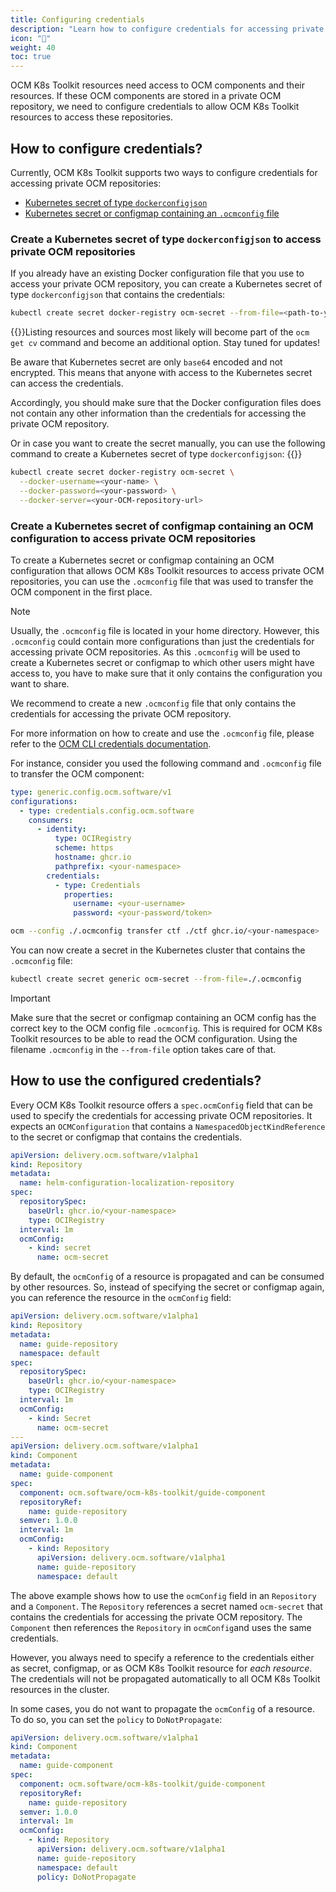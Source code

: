 ```yaml
---
title: Configuring credentials
description: "Learn how to configure credentials for accessing private OCM repositories in OCM K8s Toolkit resources."
icon: "🔑"
weight: 40
toc: true
---
```


OCM K8s Toolkit resources need access to OCM components and their resources. If these OCM components are stored in a
private OCM repository, we need to configure credentials to allow OCM K8s Toolkit resources to access these
repositories.

## How to configure credentials?

Currently, OCM K8s Toolkit supports two ways to configure credentials for accessing private OCM repositories:

- [Kubernetes secret of type `dockerconfigjson`](#create-a-kubernetes-secret-of-type-dockerconfigjson-to-access-private-ocm-repositories)
- [Kubernetes secret or configmap containing an `.ocmconfig` file](#create-a-kubernetes-secret-of-configmap-containing-an-ocm-configuration-to-access-private-ocm-repositories)

### Create a Kubernetes secret of type `dockerconfigjson` to access private OCM repositories

If you already have an existing Docker configuration file that you use to access your private OCM repository, you can
create a Kubernetes secret of type `dockerconfigjson` that contains the credentials:

```bash
kubectl create secret docker-registry ocm-secret --from-file=<path-to-your-docker-config-file>
```

{{<callout context="caution">}}Listing resources and sources most likely will become part of the `ocm get cv` command and become an additional option. Stay tuned for updates!

Be aware that Kubernetes secret are only `base64` encoded and not encrypted. This means that anyone with access to the
Kubernetes secret can access the credentials.

Accordingly, you should make sure that the Docker configuration files does not contain any other information than the
credentials for accessing the private OCM repository.

Or in case you want to create the secret manually, you can use the following command to create a Kubernetes secret
of type `dockerconfigjson`:
{{</callout>}}
```bash
kubectl create secret docker-registry ocm-secret \
  --docker-username=<your-name> \
  --docker-password=<your-password> \
  --docker-server=<your-OCM-repository-url>
```

### Create a Kubernetes secret of configmap containing an OCM configuration to access private OCM repositories

To create a Kubernetes secret or configmap containing an OCM configuration that allows OCM K8s Toolkit resources
to access private OCM repositories, you can use the `.ocmconfig` file that was used to transfer the OCM component in the
first place.

> [!NOTE]
> Usually, the `.ocmconfig` file is located in your home directory. However, this `.ocmconfig` could contain more
> configurations than just the credentials for accessing private OCM repositories. As this `.ocmconfig` will be used
> to create a Kubernetes secret or configmap to which other users might have access to, you have to make sure that it
> only contains the configuration you want to share.
>
> We recommend to create a new `.ocmconfig` file that only contains the credentials for accessing the private OCM
> repository.
>
> For more information on how to create and use the `.ocmconfig` file, please refer to the
> [OCM CLI credentials documentation][ocm-credentials].

For instance, consider you used the following command and `.ocmconfig` file to transfer the OCM component:

```yaml
type: generic.config.ocm.software/v1
configurations:
  - type: credentials.config.ocm.software
    consumers:
      - identity:
          type: OCIRegistry
          scheme: https
          hostname: ghcr.io
          pathprefix: <your-namespace>
        credentials:
          - type: Credentials
            properties:
              username: <your-username>
              password: <your-password/token>
```

```bash
ocm --config ./.ocmconfig transfer ctf ./ctf ghcr.io/<your-namespace>
```

You can now create a secret in the Kubernetes cluster that contains the `.ocmconfig` file:

```bash
kubectl create secret generic ocm-secret --from-file=./.ocmconfig
```

> [!IMPORTANT]
> Make sure that the secret or configmap containing an OCM config has the correct key to the OCM config file
> `.ocmconfig`. This is required for OCM K8s Toolkit resources to be able to read the OCM configuration.
> Using the filename `.ocmconfig` in the `--from-file` option takes care of that.

## How to use the configured credentials?

Every OCM K8s Toolkit resource offers a `spec.ocmConfig` field that can be used to specify the credentials for accessing
private OCM repositories. It expects an `OCMConfiguration` that contains a `NamespacedObjectKindReference` to the secret
or configmap that contains the credentials.

```yaml
apiVersion: delivery.ocm.software/v1alpha1
kind: Repository
metadata:
  name: helm-configuration-localization-repository
spec:
  repositorySpec:
    baseUrl: ghcr.io/<your-namespace>
    type: OCIRegistry
  interval: 1m
  ocmConfig:
    - kind: secret
      name: ocm-secret
```

By default, the `ocmConfig` of a resource is propagated and can be consumed by other resources. So, instead of
specifying the secret or configmap again, you can reference the resource in the `ocmConfig` field:

```yaml
apiVersion: delivery.ocm.software/v1alpha1
kind: Repository
metadata:
  name: guide-repository
  namespace: default
spec:
  repositorySpec:
    baseUrl: ghcr.io/<your-namespace>
    type: OCIRegistry
  interval: 1m
  ocmConfig:
    - kind: Secret
      name: ocm-secret
---
apiVersion: delivery.ocm.software/v1alpha1
kind: Component
metadata:
  name: guide-component
spec:
  component: ocm.software/ocm-k8s-toolkit/guide-component
  repositoryRef:
    name: guide-repository
  semver: 1.0.0
  interval: 1m
  ocmConfig:
    - kind: Repository
      apiVersion: delivery.ocm.software/v1alpha1
      name: guide-repository
      namespace: default
```

The above example shows how to use the `ocmConfig` field in an `Repository` and a `Component`. The `Repository`
references a secret named `ocm-secret` that contains the credentials for accessing the private OCM repository.
The `Component` then references the `Repository` in `ocmConfig`and uses the same credentials.

However, you always need to specify a reference to the credentials either as secret, configmap, or as OCM K8s Toolkit
resource for *each resource*. The credentials will not be propagated automatically to all OCM K8s Toolkit resources in
the cluster.

In some cases, you do not want to propagate the `ocmConfig` of a resource. To do so, you can set the `policy` to
`DoNotPropagate`:

```yaml
apiVersion: delivery.ocm.software/v1alpha1
kind: Component
metadata:
  name: guide-component
spec:
  component: ocm.software/ocm-k8s-toolkit/guide-component
  repositoryRef:
    name: guide-repository
  semver: 1.0.0
  interval: 1m
  ocmConfig:
    - kind: Repository
      apiVersion: delivery.ocm.software/v1alpha1
      name: guide-repository
      namespace: default
      policy: DoNotPropagate
```

[ocm-credentials]: https://ocm.software/docs/tutorials/creds-in-ocmconfig/
